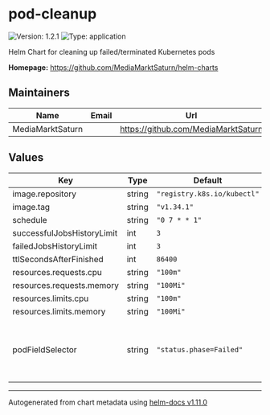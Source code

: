 # pod-cleanup

![Version: 1.2.1](https://img.shields.io/badge/Version-1.2.1-informational?style=flat-square) ![Type: application](https://img.shields.io/badge/Type-application-informational?style=flat-square)

Helm Chart for cleaning up failed/terminated Kubernetes pods

**Homepage:** <https://github.com/MediaMarktSaturn/helm-charts>

## Maintainers

| Name | Email | Url |
| ---- | ------ | --- |
| MediaMarktSaturn |  | <https://github.com/MediaMarktSaturn> |

## Values

| Key | Type | Default | Description |
|-----|------|---------|-------------|
| image.repository | string | `"registry.k8s.io/kubectl"` |  |
| image.tag | string | `"v1.34.1"` |  |
| schedule | string | `"0 7 * * 1"` |  |
| successfulJobsHistoryLimit | int | `3` |  |
| failedJobsHistoryLimit | int | `3` |  |
| ttlSecondsAfterFinished | int | `86400` |  |
| resources.requests.cpu | string | `"100m"` |  |
| resources.requests.memory | string | `"100Mi"` |  |
| resources.limits.cpu | string | `"100m"` |  |
| resources.limits.memory | string | `"100Mi"` |  |
| podFieldSelector | string | `"status.phase=Failed"` | field-selector value to identify pods to be cleaned up |

----------------------------------------------
Autogenerated from chart metadata using [helm-docs v1.11.0](https://github.com/norwoodj/helm-docs/releases/v1.11.0)

